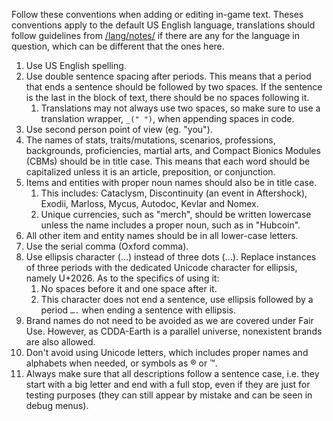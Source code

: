 Follow these conventions when adding or editing in-game text. Theses conventions apply to the default US English language, translations should follow guidelines from [/lang/notes/](../lang/notes) if there are any for the language in question, which can be different that the ones here.

1. Use US English spelling.
2. Use double sentence spacing after periods.  This means that a period that ends a sentence should be followed by two spaces.  If the sentence is the last in the block of text, there should be no spaces following it.
   1. Translations may not always use two spaces, so make sure to use a translation wrapper, `_(" ")`, when appending spaces in code.
3. Use second person point of view (eg. "you").
4. The names of stats, traits/mutations, scenarios, professions, backgrounds, proficiencies, martial arts, and Compact Bionics Modules (CBMs) should be in title case.  This means that each word should be capitalized unless it is an article, preposition, or conjunction.
5. Items and entities with proper noun names should also be in title case.
   1. This includes: Cataclysm, Discontinuity (an event in Aftershock), Exodii, Marloss, Mycus, Autodoc, Kevlar and Nomex.
   2. Unique currencies, such as "merch", should be written lowercase unless the name includes a proper noun, such as in "Hubcoin".
6. All other item and entity names should be in all lower-case letters.
7. Use the serial comma (Oxford comma).
8. Use ellipsis character (…) instead of three dots (...).  Replace instances of three periods with the dedicated Unicode character for ellipsis, namely U+2026. As to the specifics of using it:
   1. No spaces before it and one space after it.
   2. This character does not end a sentence, use ellipsis followed by a period `….` when ending a sentence with ellipsis.
9. Brand names do not need to be avoided as we are covered under Fair Use.  However, as CDDA-Earth is a parallel universe, nonexistent brands are also allowed.
10. Don't avoid using Unicode letters, which includes proper names and alphabets when needed, or symbols as ® or ™.
11. Always make sure that all descriptions follow a sentence case, i.e. they start with a big letter and end with a full stop, even if they are just for testing purposes (they can still appear by mistake and can be seen in debug menus).

